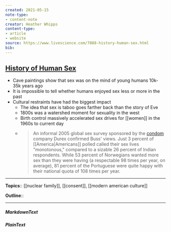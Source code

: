 ```yaml
---
created: 2021-05-15
note-type: 
- content-note
creator: Heather Whipps
content-type:
- article
- website
source: https://www.livescience.com/7088-history-human-sex.html
bib:
---
```


## [History of Human Sex](https://www.livescience.com/7088-history-human-sex.html)
- Cave paintings show that sex was on the mind of young humans 10k-35k years ago
- It is impossible to tell whether humans enjoyed sex less or more in the past
- Cultural restraints have had the biggest impact
	- The idea that sex is taboo goes farther back than the story of Eve
	- 1800s was a watershed moment for sexuality in the west
	- Birth control massively accelerated sex drives for [[women]] in the 1960s to current day
	- > An informal 2005 global sex survey sponsored by the [condom](https://www.livescience.com/3805-spain-catholic-church-backs-condoms.html) company Durex confirmed Buss' views. Just 3 percent of [[America|Americans]] polled called their sex lives "monotonous," compared to a sizable 26 percent of Indian respondents. While 53 percent of Norwegians wanted more sex than they were having (a respectable 98 times per year, on average), 81 percent of the Portuguese were quite happy with their national quota of 108 times per year.

---

**Topics**::  [[nuclear family]], [[consent]], [[modern american culture]] 

**Outline**::

--- 
##### MarkdownText

##### PlainText